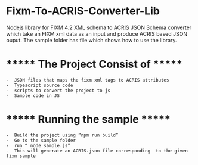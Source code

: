 # Fixm-To-ACRIS-Converter-Lib

Nodejs library for FIXM 4.2 XML schema to ACRIS JSON Schema converter which take an FIXM xml data as an input and produce ACRIS based JSON ouput. The sample folder has file which shows how to use the library.  

# ***** The Project Consist of *****
	-  JSON files that maps the fixm xml tags to ACRIS attributes
	-  Typescript source code
	-  scripts to convert the project to js
	-  Sample code in JS

# ***** Running the sample *****
	-  Build the project using “npm run build”
	-  Go to the sample folder
	-  run “ node sample.js”
	-  This will generate an ACRIS.json file corresponding  to the given fixm sample

